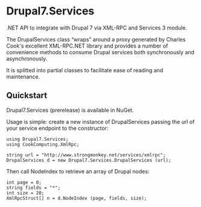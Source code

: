 Drupal7.Services
================

.NET API to integrate with Drupal 7 via XML-RPC and Services 3 module.

The DrupalServices class “wraps” around a proxy generated by Charles Cook's excellent XML-RPC.NET library and provides a number of convenience methods to consume Drupal services both synchronously and asynchronously.

It is splitted into partial classes to facilitate ease of reading and maintenance.

Quickstart
----------

Drupal7.Services (prerelease) is available in NuGet.

Usage is simple: create a new instance of DrupalServices passing the url of your service endpoint to the constructor:

    using Drupal7.Services;
    using CookComputing.XmlRpc;

    string url = "http://www.strongmonkey.net/services/xmlrpc";
    DrupalServices d = new Drupal7.Services.DrupalServices (url);

Then call NodeIndex to retrieve an array of Drupal nodes:

    int page = 0;
    string fields = "*";
    int size = 20;
    XmlRpcStruct[] n = d.NodeIndex (page, fields, size);
